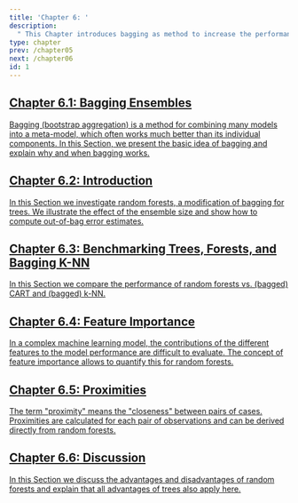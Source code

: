 ```yaml
---
title: 'Chapter 6: '
description:
  " This Chapter introduces bagging as method to increase the performance of trees. A modification of bagging leads to random forests. We explain the main idea of random forests, benchmark their performance with the methods seen so far and show how to quantify the impact of a single feature on the performance of the random forest as well as how to compute proximities between observations based on random forests."
type: chapter
prev: /chapter05
next: /chapter06
id: 1
---
```



<section class="index-module-chapter-c72e2d57">
  <h2 class="index-module-chapter-title-5e0ebe7a">
  <a class="link-module-root-46224d00 link-module-hidden-7e2d93b5" href="/chapter06-01-forests-baggingensembles">Chapter 6.1: Bagging Ensembles</a>

  </h2>
  <p class="index-module-chapter-desc-de526628">
  <a class="link-module-root-46224d00 link-module-hidden-7e2d93b5" href="/chapter06-01-forests-baggingensembles"> Bagging (bootstrap aggregation) is a method for combining many models into a meta-model, which often works much better than its individual components. In this Section, we present the basic idea of bagging and explain why and when bagging works.</a>
  </p>
</section>





<section class="index-module-chapter-c72e2d57">
  <h2 class="index-module-chapter-title-5e0ebe7a">
  <a class="link-module-root-46224d00 link-module-hidden-7e2d93b5" href="/chapter06-02-forests-introduction">Chapter 6.2: Introduction</a>

  </h2>
  <p class="index-module-chapter-desc-de526628">
  <a class="link-module-root-46224d00 link-module-hidden-7e2d93b5" href="/chapter06-02-forests-introduction"> In this Section we investigate random forests, a modification of bagging for trees. We illustrate the effect of the ensemble size and show how to compute out-of-bag error estimates.</a>
  </p>
</section>





<section class="index-module-chapter-c72e2d57">
  <h2 class="index-module-chapter-title-5e0ebe7a">
  <a class="link-module-root-46224d00 link-module-hidden-7e2d93b5" href="/chapter06-03-forests-benchmarking">Chapter 6.3: Benchmarking Trees, Forests, and Bagging K-NN</a>

  </h2>
  <p class="index-module-chapter-desc-de526628">
  <a class="link-module-root-46224d00 link-module-hidden-7e2d93b5" href="/chapter06-03-forests-benchmarking"> In this Section we compare the performance of random forests vs. (bagged) CART and (bagged) k-NN.</a>
  </p>
</section>





<section class="index-module-chapter-c72e2d57">
  <h2 class="index-module-chapter-title-5e0ebe7a">
  <a class="link-module-root-46224d00 link-module-hidden-7e2d93b5" href="/chapter06-04-forests-featureimportance">Chapter 6.4: Feature Importance</a>

  </h2>
  <p class="index-module-chapter-desc-de526628">
  <a class="link-module-root-46224d00 link-module-hidden-7e2d93b5" href="/chapter06-04-forests-featureimportance"> In a complex machine learning model, the contributions of the different features to the model performance are difficult to evaluate. The concept of feature importance allows to quantify this for random forests.</a>
  </p>
</section>





<section class="index-module-chapter-c72e2d57">
  <h2 class="index-module-chapter-title-5e0ebe7a">
  <a class="link-module-root-46224d00 link-module-hidden-7e2d93b5" href="/chapter06-05-forests-proximitis">Chapter 6.5: Proximities</a>

  </h2>
  <p class="index-module-chapter-desc-de526628">
  <a class="link-module-root-46224d00 link-module-hidden-7e2d93b5" href="/chapter06-05-forests-proximitis"> The term "proximity" means the "closeness" between pairs of cases. Proximities are calculated for each pair of observations and can be derived directly from random forests.</a>
  </p>
</section>





<section class="index-module-chapter-c72e2d57">
  <h2 class="index-module-chapter-title-5e0ebe7a">
  <a class="link-module-root-46224d00 link-module-hidden-7e2d93b5" href="/chapter06-06-forests-discussion">Chapter 6.6: Discussion</a>

  </h2>
  <p class="index-module-chapter-desc-de526628">
  <a class="link-module-root-46224d00 link-module-hidden-7e2d93b5" href="/chapter06-06-forests-discussion"> In this Section we discuss the advantages and disadvantages of random forests and explain that all advantages of trees also apply here.</a>
  </p>
</section>




